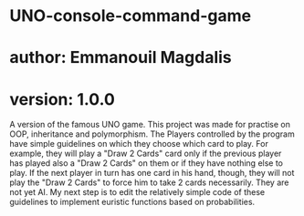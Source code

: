 # UNO-console-command-game


# author: Emmanouil Magdalis

# version: 1.0.0


A version of the famous UNO game. 
This project was made for practise on OOP, inheritance and polymorphism.
The Players controlled by the program have simple guidelines on which they choose which card to play. For example, they will play a "Draw 2 Cards" card only if the previous player has played also a "Draw 2 Cards" on them or if they have nothing else to play. If the next player in turn has one card in his hand, though, they will not play the "Draw 2 Cards" to force him to take 2 cards necessarily. They are not yet AI. My next step is to edit the relatively simple code of these guidelines to implement euristic functions based on probabilities.
